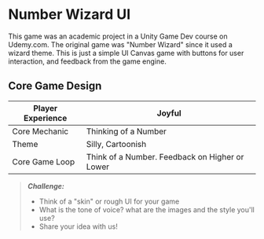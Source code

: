 # Number Wizard UI

This game was an academic project in a Unity Game Dev course on Udemy.com.  The original game was "Number Wizard" since it used a wizard theme. This is just a simple UI Canvas game with buttons for user interaction, and feedback from the game engine.

## Core Game Design

| Player Experience | Joyful |
|-----|-----|
| Core Mechanic | Thinking of a Number |
| Theme | Silly, Cartoonish |
| Core Game Loop | Think of a Number. Feedback on Higher or Lower |

> ***Challenge:***
>
> * Think of a "skin" or rough UI for your game
> * What is the tone of voice? what are the images and the style you'll use?
> * Share your idea with us!